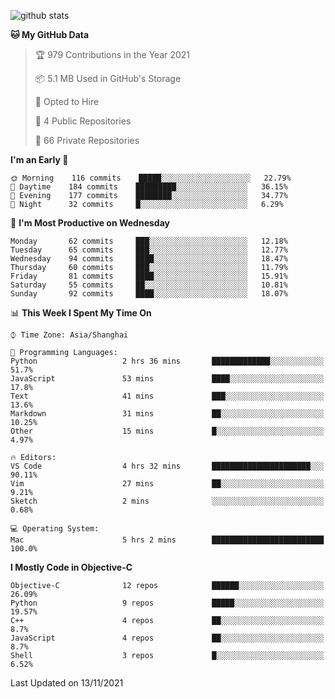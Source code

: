 
![github stats](https://github-readme-stats.vercel.app/api?username=ChesterYue&show_icons=true&count_private=true)

<!-- ![wakatime](https://github-readme-stats.vercel.app/api/wakatime?username=ChesterYue&layout=compact) -->

<!-- ![wakatime](https://github-readme-stats.vercel.app/api/top-langs/?username=ChesterYue&layout=compact) -->

<!--START_SECTION:waka-->
**🐱 My GitHub Data** 

> 🏆 979 Contributions in the Year 2021
 > 
> 📦 5.1 MB Used in GitHub's Storage 
 > 
> 💼 Opted to Hire
 > 
> 📜 4 Public Repositories 
 > 
> 🔑 66 Private Repositories  
 > 
**I'm an Early 🐤** 

```text
🌞 Morning    116 commits    █████░░░░░░░░░░░░░░░░░░░░   22.79% 
🌆 Daytime    184 commits    █████████░░░░░░░░░░░░░░░░   36.15% 
🌃 Evening    177 commits    ████████░░░░░░░░░░░░░░░░░   34.77% 
🌙 Night      32 commits     █░░░░░░░░░░░░░░░░░░░░░░░░   6.29%

```
📅 **I'm Most Productive on Wednesday** 

```text
Monday       62 commits     ███░░░░░░░░░░░░░░░░░░░░░░   12.18% 
Tuesday      65 commits     ███░░░░░░░░░░░░░░░░░░░░░░   12.77% 
Wednesday    94 commits     ████░░░░░░░░░░░░░░░░░░░░░   18.47% 
Thursday     60 commits     ███░░░░░░░░░░░░░░░░░░░░░░   11.79% 
Friday       81 commits     ████░░░░░░░░░░░░░░░░░░░░░   15.91% 
Saturday     55 commits     ██░░░░░░░░░░░░░░░░░░░░░░░   10.81% 
Sunday       92 commits     ████░░░░░░░░░░░░░░░░░░░░░   18.07%

```


📊 **This Week I Spent My Time On** 

```text
⌚︎ Time Zone: Asia/Shanghai

💬 Programming Languages: 
Python                   2 hrs 36 mins       █████████████░░░░░░░░░░░░   51.7% 
JavaScript               53 mins             ████░░░░░░░░░░░░░░░░░░░░░   17.8% 
Text                     41 mins             ███░░░░░░░░░░░░░░░░░░░░░░   13.6% 
Markdown                 31 mins             ██░░░░░░░░░░░░░░░░░░░░░░░   10.25% 
Other                    15 mins             █░░░░░░░░░░░░░░░░░░░░░░░░   4.97%

🔥 Editors: 
VS Code                  4 hrs 32 mins       ██████████████████████░░░   90.11% 
Vim                      27 mins             ██░░░░░░░░░░░░░░░░░░░░░░░   9.21% 
Sketch                   2 mins              ░░░░░░░░░░░░░░░░░░░░░░░░░   0.68%

💻 Operating System: 
Mac                      5 hrs 2 mins        █████████████████████████   100.0%

```

**I Mostly Code in Objective-C** 

```text
Objective-C              12 repos            ██████░░░░░░░░░░░░░░░░░░░   26.09% 
Python                   9 repos             █████░░░░░░░░░░░░░░░░░░░░   19.57% 
C++                      4 repos             ██░░░░░░░░░░░░░░░░░░░░░░░   8.7% 
JavaScript               4 repos             ██░░░░░░░░░░░░░░░░░░░░░░░   8.7% 
Shell                    3 repos             █░░░░░░░░░░░░░░░░░░░░░░░░   6.52%

```



 Last Updated on 13/11/2021
<!--END_SECTION:waka-->